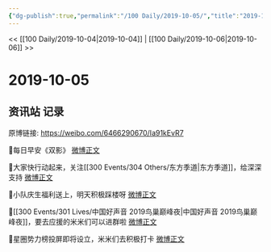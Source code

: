 ```yaml
---
{"dg-publish":true,"permalink":"/100 Daily/2019-10-05/","title":"2019-10-05","created":"2023-03-29T15:46:58.118+08:00","updated":"2023-03-29T15:47:53.290+08:00"}
---
```



<< [[100 Daily/2019-10-04\|2019-10-04]] | [[100 Daily/2019-10-06\|2019-10-06]] >>

# 2019-10-05

## 资讯站 记录

原博链接: https://weibo.com/6466290670/Ia91kEvR7

🌈每日早安《双影》 [微博正文](https://m.weibo.cn/6466290670/4423947363441430)

🌈大家快行动起来，关注[[300 Events/304 Others/东方季道\|东方季道]]，给深深支持 [微博正文](https://m.weibo.cn/6466290670/4424008630116247)

🌈小队庆生福利送上，明天积极踩楼呀 [微博正文](https://m.weibo.cn/6466290670/4424045078568984)

🌈[[300 Events/301 Lives/中国好声音 2019鸟巢巅峰夜\|中国好声音 2019鸟巢巅峰夜]]，要去应援的米米们可以进群啦 [微博正文](https://m.weibo.cn/6466290670/4424156844420330)

🌈星圈势力榜投屏即将设立，米米们去积极打卡 [微博正文](https://m.weibo.cn/6466290670/4424167916592629)
